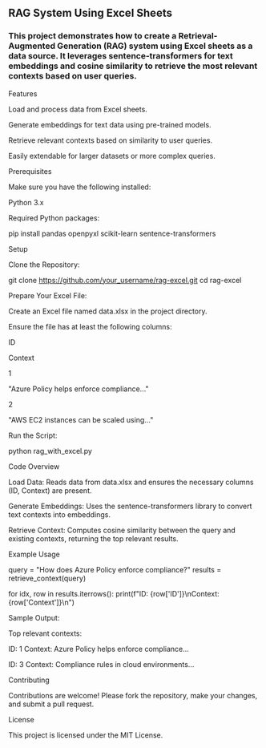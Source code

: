 ## RAG System Using Excel Sheets

###  This project demonstrates how to create a Retrieval-Augmented Generation (RAG) system using Excel sheets as a data source. It leverages sentence-transformers for text embeddings and cosine similarity to retrieve the most relevant contexts based on user queries.

Features

Load and process data from Excel sheets.

Generate embeddings for text data using pre-trained models.

Retrieve relevant contexts based on similarity to user queries.

Easily extendable for larger datasets or more complex queries.

Prerequisites

Make sure you have the following installed:

Python 3.x

Required Python packages:

pip install pandas openpyxl scikit-learn sentence-transformers

Setup

Clone the Repository:

git clone https://github.com/your_username/rag-excel.git
cd rag-excel

Prepare Your Excel File:

Create an Excel file named data.xlsx in the project directory.

Ensure the file has at least the following columns:

ID

Context

1

"Azure Policy helps enforce compliance..."

2

"AWS EC2 instances can be scaled using..."

Run the Script:

python rag_with_excel.py

Code Overview

Load Data: Reads data from data.xlsx and ensures the necessary columns (ID, Context) are present.

Generate Embeddings: Uses the sentence-transformers library to convert text contexts into embeddings.

Retrieve Context: Computes cosine similarity between the query and existing contexts, returning the top relevant results.

Example Usage

query = "How does Azure Policy enforce compliance?"
results = retrieve_context(query)

for idx, row in results.iterrows():
    print(f"ID: {row['ID']}\nContext: {row['Context']}\n")

Sample Output:

Top relevant contexts:

ID: 1
Context: Azure Policy helps enforce compliance...

ID: 3
Context: Compliance rules in cloud environments...

Contributing

Contributions are welcome! Please fork the repository, make your changes, and submit a pull request.

License

This project is licensed under the MIT License.
